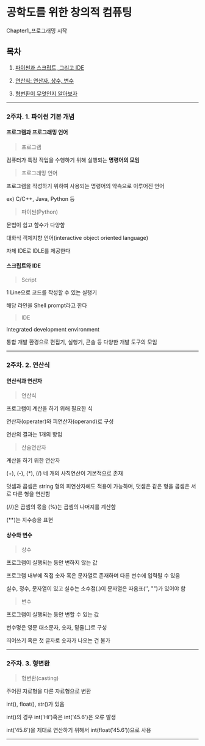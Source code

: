 # 공학도를 위한 창의적 컴퓨팅

Chapter1_프로그래밍 시작

## 목차

1. [파이썬과 스크립트, 그리고 IDE](#2주차-1-파이썬-기본-개념)

2. [연산식: 연산자, 상수, 변수](#2주차-2-연산식)

3. [형변환이 무엇인지 알아보자](#2주차-3-형변환)


---

### 2주차. 1. 파이썬 기본 개념

#### 프로그램과 프로그래밍 언어

> 프로그램

컴퓨터가 특정 작업을 수행하기 위해 실행되는 **명령어의 모임**

> 프로그래밍 언어

프로그램을 작성하기 위하여 사용되는 명령어의 약속으로 이루어진 언어

ex) C/C++, Java, Python 등

> 파이썬(Python)

문법이 쉽고 함수가 다양함

대화식 객체지향 언어(interactive object oriented language)

자체 IDE로 IDLE를 제공한다

#### 스크립트와 IDE

> Script

1 Line으로 코드를 작성할 수 있는 실행기

해당 라인을 Shell prompt라고 한다

> IDE

Integrated development environment

통합 개발 환경으로 편집기, 실행기, 콘솔 등 다양한 개발 도구의 모임


---

### 2주차. 2. 연산식

#### 연산식과 연산자

> 연산식

프로그램이 계산을 하기 위해 필요한 식

연산자(operater)와 피연산자(operand)로 구성

연산의 결과는 1개의 항임

> 산술연산자

계산을 하기 위한 연산자

(+), (-), (*), (/) 네 개의 사칙연산이 기본적으로 존재

덧셈과 곱셈은 string 형의 피연산자에도 적용이 가능하며, 덧셈은 같은 형을 곱셈은 서로 다른 형을 연산함

(//)은 곱셈의 몫을 (%)는 곱셈의 나머지를 계산함

(**)는 지수승을 표현

#### 상수와 변수

> 상수

프로그램이 실행되는 동안 변하지 않는 값

프로그램 내부에 직접 숫자 혹은 문자열로 존재하며 다른 변수에 입력될 수 있음

실수, 정수, 문자열이 있고 실수는 소수점(.)이 문자열은 따옴표('', "")가 있어야 함

> 변수

프로그램이 실행되는 동안 변할 수 있는 값

변수명은 영문 대소문자, 숫자, 밑줄(_)로 구성

띄어쓰기 혹은 첫 글자로 숫자가 나오는 건 불가


---

### 2주차. 3. 형변환

> 형변환(casting)

주어진 자료형을 다른 자료형으로 변환

int(), float(), str()가 있음

int()의 경우 int('Hi')혹은 int('45.6')은 오류 발생

int('45.6')을 제대로 연산하기 위해서 int(float('45.6'))으로 사용


---
